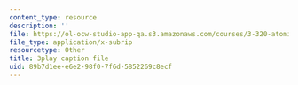 ```yaml
---
content_type: resource
description: ''
file: https://ol-ocw-studio-app-qa.s3.amazonaws.com/courses/3-320-atomistic-computer-modeling-of-materials-sma-5107-spring-2005/89b7d1eee6e298f07f6d5852269c8ecf_U5SKba2lCuw.srt
file_type: application/x-subrip
resourcetype: Other
title: 3play caption file
uid: 89b7d1ee-e6e2-98f0-7f6d-5852269c8ecf
---
```

